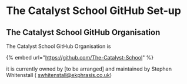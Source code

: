 # The Catalyst School GitHub Set-up

## The Catalyst School GitHub Organisation

The Catalyst School GitHub Organisation is

{% embed url="https://github.com/The-Catalyst-School" %}

it is currently owned by \[to be arranged\] and maintained by Stephen Whitenstall \( [swhitenstall@ekphrasis.co.uk](mailto:swhitenstall@ekphrasis.co.uk)\)

